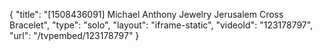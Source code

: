 {
    "title": "[1508436091] Michael Anthony Jewelry Jerusalem Cross Bracelet",
    "type": "solo",
    "layout": "iframe-static",
    "videoId": "123178797",
    "url": "\/tvpembed\/123178797"
}